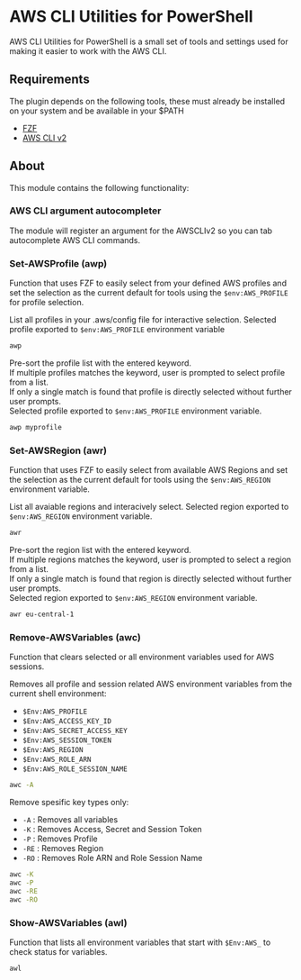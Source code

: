 # AWS CLI Utilities for PowerShell

AWS CLI Utilities for PowerShell is a small set of tools and settings used for making it easier to work with the AWS CLI.

## Requirements

The plugin depends on the following tools, these must already be installed on your system and be available in your $PATH
* [FZF][fzf]
* [AWS CLI v2][AWSCLI]

## About

This module contains the following functionality:

### AWS CLI argument autocompleter

The module will register an argument for the AWSCLIv2 so you can tab autocomplete AWS CLI commands.

### Set-AWSProfile (awp)

Function that uses FZF to easily select from your defined AWS profiles and set the selection as the current default for tools using the `$env:AWS_PROFILE` for profile selection.

List all profiles in your .aws/config file for interactive selection.
Selected profile exported to `$env:AWS_PROFILE` environment variable

```sh
awp
```

Pre-sort the profile list with the entered keyword.  
If multiple profiles matches the keyword, user is prompted to select profile from a list.  
If only a single match is found that profile is directly selected without further user prompts.  
Selected profile exported to `$env:AWS_PROFILE` environment variable.

```sh
awp myprofile
```

### Set-AWSRegion (awr)

Function that uses FZF to easily select from available AWS Regions and set the selection as the current default for tools using the `$env:AWS_REGION` environment variable.

List all avaiable regions and interacively select.
Selected region exported to `$env:AWS_REGION` environment variable.

```sh
awr
```

Pre-sort the region list with the entered keyword.  
If multiple regions matches the keyword, user is prompted to select a region from a list.  
If only a single match is found that region is directly selected without further user prompts.  
Selected region exported to `$env:AWS_REGION` environment variable.

```sh
awr eu-central-1
```

### Remove-AWSVariables (awc)

Function that clears selected or all environment variables used for AWS sessions.

Removes all profile and session related AWS environment variables from the current shell environment:
* `$Env:AWS_PROFILE`
* `$Env:AWS_ACCESS_KEY_ID`
* `$Env:AWS_SECRET_ACCESS_KEY`
* `$Env:AWS_SESSION_TOKEN`
* `$Env:AWS_REGION`
* `$Env:AWS_ROLE_ARN`
* `$Env:AWS_ROLE_SESSION_NAME`

```sh
awc -A
```

Remove spesific key types only:
* `-A` : Removes all variables
* `-K` : Removes Access, Secret and Session Token
* `-P` : Removes Profile
* `-RE` : Removes Region
* `-RO` : Removes Role ARN and Role Session Name

```sh
awc -K
awc -P
awc -RE
awc -RO
```

### Show-AWSVariables (awl)

Function that lists all environment variables that start with `$Env:AWS_` to check status for variables.

```sh
awl
```

[fzf]: https://github.com/junegunn/fzf
[AWSCLI]: https://docs.aws.amazon.com/cli/latest/userguide/getting-started-install.html
